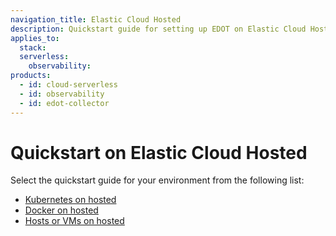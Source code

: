 ```yaml
---
navigation_title: Elastic Cloud Hosted
description: Quickstart guide for setting up EDOT on Elastic Cloud Hosted.
applies_to:
  stack:
  serverless:
    observability:
products:
  - id: cloud-serverless
  - id: observability
  - id: edot-collector
---
```


# Quickstart on Elastic Cloud Hosted

Select the quickstart guide for your environment from the following list:

- [Kubernetes on hosted](k8s.md)
- [Docker on hosted](docker.md)
- [Hosts or VMs on hosted](hosts_vms.md)
